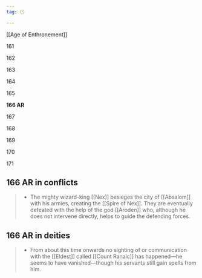 ```yaml
---
tag: 🕛

---
```

[[Age of Enthronement]]


161

162

163

164

165

**166 AR**

167

168

169

170

171



## 166 AR in conflicts

>  - The mighty wizard-king [[Nex]] besieges the city of [[Absalom]] with his armies, creating the [[Spire of Nex]]. They are eventually defeated with the help of the god [[Aroden]] who, although he does not intervene directly, helps to guide the defending forces.


## 166 AR in deities

>  - From about this time onwards no sighting of or communication with the [[Eldest]] called [[Count Ranalc]] has happened—he seems to have vanished—though his servants still gain spells from him.






